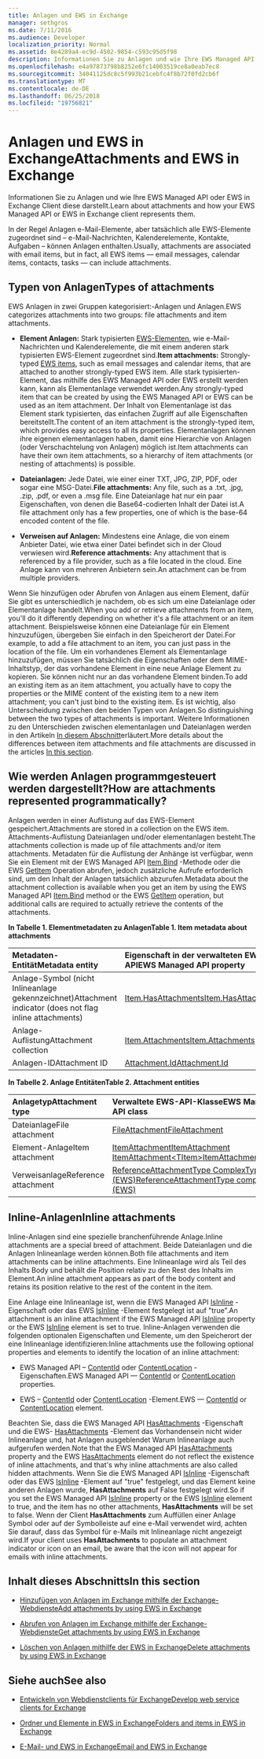 ```yaml
---
title: Anlagen und EWS in Exchange
manager: sethgros
ms.date: 7/11/2016
ms.audience: Developer
localization_priority: Normal
ms.assetid: 8e4289a4-ec9d-4502-9854-c593c95d5f98
description: Informationen Sie zu Anlagen und wie Ihre EWS Managed API oder EWS in Exchange Client diese darstellt.
ms.openlocfilehash: e4a97873798b8252e6fc14003519ce8a0eab7ec8
ms.sourcegitcommit: 34041125dc8c5f993b21cebfc4f8b72f0fd2cb6f
ms.translationtype: MT
ms.contentlocale: de-DE
ms.lasthandoff: 06/25/2018
ms.locfileid: "19756821"
---
```

# <a name="attachments-and-ews-in-exchange"></a><span data-ttu-id="2469b-103">Anlagen und EWS in Exchange</span><span class="sxs-lookup"><span data-stu-id="2469b-103">Attachments and EWS in Exchange</span></span>

<span data-ttu-id="2469b-104">Informationen Sie zu Anlagen und wie Ihre EWS Managed API oder EWS in Exchange Client diese darstellt.</span><span class="sxs-lookup"><span data-stu-id="2469b-104">Learn about attachments and how your EWS Managed API or EWS in Exchange client represents them.</span></span>
  
<span data-ttu-id="2469b-105">In der Regel Anlagen e-Mail-Elemente, aber tatsächlich alle EWS-Elemente zugeordnet sind – e-Mail-Nachrichten, Kalenderelemente, Kontakte, Aufgaben – können Anlagen enthalten.</span><span class="sxs-lookup"><span data-stu-id="2469b-105">Usually, attachments are associated with email items, but in fact, all EWS items — email messages, calendar items, contacts, tasks — can include attachments.</span></span>
  
## <a name="types-of-attachments"></a><span data-ttu-id="2469b-106">Typen von Anlagen</span><span class="sxs-lookup"><span data-stu-id="2469b-106">Types of attachments</span></span>

<span data-ttu-id="2469b-107">EWS Anlagen in zwei Gruppen kategorisiert:-Anlagen und Anlagen.</span><span class="sxs-lookup"><span data-stu-id="2469b-107">EWS categorizes attachments into two groups: file attachments and item attachments.</span></span>
  
- <span data-ttu-id="2469b-108">**Element Anlagen:** Stark typisierten [EWS-Elementen](folders-and-items-in-ews-in-exchange.md), wie e-Mail-Nachrichten und Kalenderelemente, die mit einem anderen stark typisierten EWS-Element zugeordnet sind.</span><span class="sxs-lookup"><span data-stu-id="2469b-108">**Item attachments:** Strongly-typed [EWS items](folders-and-items-in-ews-in-exchange.md), such as email messages and calendar items, that are attached to another strongly-typed EWS item.</span></span> <span data-ttu-id="2469b-109">Alle stark typisierten-Element, das mithilfe des EWS Managed API oder EWS erstellt werden kann, kann als Elementanlage verwendet werden.</span><span class="sxs-lookup"><span data-stu-id="2469b-109">Any strongly-typed item that can be created by using the EWS Managed API or EWS can be used as an item attachment.</span></span> <span data-ttu-id="2469b-110">Der Inhalt von Elementanlage ist das Element stark typisierten, das einfachen Zugriff auf alle Eigenschaften bereitstellt.</span><span class="sxs-lookup"><span data-stu-id="2469b-110">The content of an item attachment is the strongly-typed item, which provides easy access to all its properties.</span></span> <span data-ttu-id="2469b-111">Elementanlagen können ihre eigenen elementanlagen haben, damit eine Hierarchie von Anlagen (oder Verschachtelung von Anlagen) möglich ist.</span><span class="sxs-lookup"><span data-stu-id="2469b-111">Item attachments can have their own item attachments, so a hierarchy of item attachments (or nesting of attachments) is possible.</span></span>
    
- <span data-ttu-id="2469b-112">**Dateianlagen:** Jede Datei, wie einer einer TXT, JPG, ZIP, PDF, oder sogar eine MSG-Datei.</span><span class="sxs-lookup"><span data-stu-id="2469b-112">**File attachments:** Any file, such as a .txt, .jpg, .zip, .pdf, or even a .msg file.</span></span> <span data-ttu-id="2469b-113">Eine Dateianlage hat nur ein paar Eigenschaften, von denen die Base64-codierten Inhalt der Datei ist.</span><span class="sxs-lookup"><span data-stu-id="2469b-113">A file attachment only has a few properties, one of which is the base-64 encoded content of the file.</span></span> 
    
- <span data-ttu-id="2469b-114">**Verweisen auf Anlagen:** Mindestens eine Anlage, die von einem Anbieter Datei, wie etwa einer Datei befindet sich in der Cloud verwiesen wird.</span><span class="sxs-lookup"><span data-stu-id="2469b-114">**Reference attachments:** Any attachment that is referenced by a file provider, such as a file located in the cloud.</span></span> <span data-ttu-id="2469b-115">Eine Anlage kann von mehreren Anbietern sein.</span><span class="sxs-lookup"><span data-stu-id="2469b-115">An attachment can be from multiple providers.</span></span> 
    
<span data-ttu-id="2469b-116">Wenn Sie hinzufügen oder Abrufen von Anlagen aus einem Element, dafür Sie gibt es unterschiedlich je nachdem, ob es sich um eine Dateianlage oder Elementanlage handelt.</span><span class="sxs-lookup"><span data-stu-id="2469b-116">When you add or retrieve attachments from an item, you'll do it differently depending on whether it's a file attachment or an item attachment.</span></span> <span data-ttu-id="2469b-117">Beispielsweise können eine Dateianlage für ein Element hinzuzufügen, übergeben Sie einfach in den Speicherort der Datei.</span><span class="sxs-lookup"><span data-stu-id="2469b-117">For example, to add a file attachment to an item, you can just pass in the location of the file.</span></span> <span data-ttu-id="2469b-118">Um ein vorhandenes Element als Elementanlage hinzuzufügen, müssen Sie tatsächlich die Eigenschaften oder dem MIME-Inhaltstyp, der das vorhandene Element in eine neue Anlage Element zu kopieren. Sie können nicht nur an das vorhandene Element binden.</span><span class="sxs-lookup"><span data-stu-id="2469b-118">To add an existing item as an item attachment, you actually have to copy the properties or the MIME content of the existing item to a new item attachment; you can't just bind to the existing item.</span></span> <span data-ttu-id="2469b-119">Es ist wichtig, also Unterscheidung zwischen den beiden Typen von Anlagen.</span><span class="sxs-lookup"><span data-stu-id="2469b-119">So distinguishing between the two types of attachments is important.</span></span> <span data-ttu-id="2469b-120">Weitere Informationen zu den Unterschieden zwischen elementanlagen und Dateianlagen werden in den Artikeln [In diesem Abschnitt](#bk_inthissection)erläutert.</span><span class="sxs-lookup"><span data-stu-id="2469b-120">More details about the differences between item attachments and file attachments are discussed in the articles [In this section](#bk_inthissection).</span></span>
  
## <a name="how-are-attachments-represented-programmatically"></a><span data-ttu-id="2469b-121">Wie werden Anlagen programmgesteuert werden dargestellt?</span><span class="sxs-lookup"><span data-stu-id="2469b-121">How are attachments represented programmatically?</span></span>

<span data-ttu-id="2469b-122">Anlagen werden in einer Auflistung auf das EWS-Element gespeichert.</span><span class="sxs-lookup"><span data-stu-id="2469b-122">Attachments are stored in a collection on the EWS item.</span></span> <span data-ttu-id="2469b-123">Attachments-Auflistung Dateianlagen und/oder elementanlagen besteht.</span><span class="sxs-lookup"><span data-stu-id="2469b-123">The attachments collection is made up of file attachments and/or item attachments.</span></span> <span data-ttu-id="2469b-124">Metadaten für die Auflistung der Anhänge ist verfügbar, wenn Sie ein Element mit der EWS Managed API [Item.Bind](http://msdn.microsoft.com/de-de/library/microsoft.exchange.webservices.data.item.bind%28v=exchg.80%29.aspx) -Methode oder die EWS [GetItem](http://msdn.microsoft.com/library/e3590b8b-c2a7-4dad-a014-6360197b68e4%28Office.15%29.aspx) Operation abrufen, jedoch zusätzliche Aufrufe erforderlich sind, um den Inhalt der Anlagen tatsächlich abzurufen.</span><span class="sxs-lookup"><span data-stu-id="2469b-124">Metadata about the attachment collection is available when you get an item by using the EWS Managed API [Item.Bind](http://msdn.microsoft.com/de-de/library/microsoft.exchange.webservices.data.item.bind%28v=exchg.80%29.aspx) method or the EWS [GetItem](http://msdn.microsoft.com/library/e3590b8b-c2a7-4dad-a014-6360197b68e4%28Office.15%29.aspx) operation, but additional calls are required to actually retrieve the contents of the attachments.</span></span> 
  
<span data-ttu-id="2469b-125">**In Tabelle 1. Elementmetadaten zu Anlagen**</span><span class="sxs-lookup"><span data-stu-id="2469b-125">**Table 1. Item metadata about attachments**</span></span>

|<span data-ttu-id="2469b-126">**Metadaten-Entität**</span><span class="sxs-lookup"><span data-stu-id="2469b-126">**Metadata entity**</span></span>|<span data-ttu-id="2469b-127">**Eigenschaft in der verwalteten EWS-API**</span><span class="sxs-lookup"><span data-stu-id="2469b-127">**EWS Managed API property**</span></span>|<span data-ttu-id="2469b-128">**EWS-Element**</span><span class="sxs-lookup"><span data-stu-id="2469b-128">**EWS element**</span></span>|
|:-----|:-----|:-----|
|<span data-ttu-id="2469b-129">Anlage-Symbol (nicht Inlineanlage gekennzeichnet)</span><span class="sxs-lookup"><span data-stu-id="2469b-129">Attachment indicator (does not flag inline attachments)</span></span>  <br/> |[<span data-ttu-id="2469b-130">Item.HasAttachments</span><span class="sxs-lookup"><span data-stu-id="2469b-130">Item.HasAttachments</span></span>](http://msdn.microsoft.com/de-de/library/microsoft.exchange.webservices.data.item.hasattachments%28v=exchg.80%29.aspx) <br/> |[<span data-ttu-id="2469b-131">HasAttachments</span><span class="sxs-lookup"><span data-stu-id="2469b-131">HasAttachments</span></span>](http://msdn.microsoft.com/library/538b7a85-11d7-4daa-8458-09b540760e8b%28Office.15%29.aspx) <br/> |
|<span data-ttu-id="2469b-132">Anlage-Auflistung</span><span class="sxs-lookup"><span data-stu-id="2469b-132">Attachment collection</span></span>  <br/> |[<span data-ttu-id="2469b-133">Item.Attachments</span><span class="sxs-lookup"><span data-stu-id="2469b-133">Item.Attachments</span></span>](http://msdn.microsoft.com/de-de/library/microsoft.exchange.webservices.data.item.attachments%28v=exchg.80%29.aspx) <br/> |[<span data-ttu-id="2469b-134">Anlagen</span><span class="sxs-lookup"><span data-stu-id="2469b-134">Attachments</span></span>](http://msdn.microsoft.com/library/b470e614-34bb-44f0-8790-7ddbdcbbd29d%28Office.15%29.aspx) <br/> |
|<span data-ttu-id="2469b-135">Anlagen-ID</span><span class="sxs-lookup"><span data-stu-id="2469b-135">Attachment ID</span></span>  <br/> |[<span data-ttu-id="2469b-136">Attachment.Id</span><span class="sxs-lookup"><span data-stu-id="2469b-136">Attachment.Id</span></span>](http://msdn.microsoft.com/de-de/library/microsoft.exchange.webservices.data.attachment.id%28v=exchg.80%29.aspx) <br/> |[<span data-ttu-id="2469b-137">AttachmentId</span><span class="sxs-lookup"><span data-stu-id="2469b-137">AttachmentId</span></span>](http://msdn.microsoft.com/library/55a5fd77-60d1-40fa-8144-770600cedc6a%28Office.15%29.aspx) <br/> |
   
<span data-ttu-id="2469b-138">**In Tabelle 2. Anlage Entitäten**</span><span class="sxs-lookup"><span data-stu-id="2469b-138">**Table 2. Attachment entities**</span></span>

|<span data-ttu-id="2469b-139">**Anlagetyp**</span><span class="sxs-lookup"><span data-stu-id="2469b-139">**Attachment type**</span></span>|<span data-ttu-id="2469b-140">**Verwaltete EWS-API-Klasse**</span><span class="sxs-lookup"><span data-stu-id="2469b-140">**EWS Managed API class**</span></span>|<span data-ttu-id="2469b-141">**EWS-Element**</span><span class="sxs-lookup"><span data-stu-id="2469b-141">**EWS element**</span></span>|
|:-----|:-----|:-----|
|<span data-ttu-id="2469b-142">Dateianlage</span><span class="sxs-lookup"><span data-stu-id="2469b-142">File attachment</span></span>  <br/> |[<span data-ttu-id="2469b-143">FileAttachment</span><span class="sxs-lookup"><span data-stu-id="2469b-143">FileAttachment</span></span>](http://msdn.microsoft.com/de-de/library/microsoft.exchange.webservices.data.fileattachment%28v=exchg.80%29.aspx) <br/> |[<span data-ttu-id="2469b-144">FileAttachment</span><span class="sxs-lookup"><span data-stu-id="2469b-144">FileAttachment</span></span>](http://msdn.microsoft.com/library/3ecea174-73d1-47fd-8917-6065cef1d565%28Office.15%29.aspx) <br/> |
|<span data-ttu-id="2469b-145">Element-Anlage</span><span class="sxs-lookup"><span data-stu-id="2469b-145">Item attachment</span></span>  <br/> |[<span data-ttu-id="2469b-146">ItemAttachment</span><span class="sxs-lookup"><span data-stu-id="2469b-146">ItemAttachment</span></span>](http://msdn.microsoft.com/de-de/library/microsoft.exchange.webservices.data.itemattachment%28v=exchg.80%29.aspx) <br/> [<span data-ttu-id="2469b-147">ItemAttachment\<TItem\></span><span class="sxs-lookup"><span data-stu-id="2469b-147">ItemAttachment\<TItem\></span></span>](http://msdn.microsoft.com/de-de/library/dd635165%28v=exchg.80%29.aspx) <br/> |[<span data-ttu-id="2469b-148">ItemAttachment</span><span class="sxs-lookup"><span data-stu-id="2469b-148">ItemAttachment</span></span>](http://msdn.microsoft.com/library/089ee599-f45e-46f5-a18a-5cfb3d2851ff%28Office.15%29.aspx) <br/> |
|<span data-ttu-id="2469b-149">Verweisanlage</span><span class="sxs-lookup"><span data-stu-id="2469b-149">Reference attachment</span></span>  <br/> |[<span data-ttu-id="2469b-150">ReferenceAttachmentType ComplexType (EWS)</span><span class="sxs-lookup"><span data-stu-id="2469b-150">ReferenceAttachmentType complexType (EWS)</span></span>](http://msdn.microsoft.com/library/18bfa012-e903-d7f3-528a-31ccceb65463%28Office.15%29.aspx) <br/> |[<span data-ttu-id="2469b-151">ReferenceAttachment</span><span class="sxs-lookup"><span data-stu-id="2469b-151">ReferenceAttachment</span></span>](http://msdn.microsoft.com/library/b9bde862-6b75-4a81-8033-00a47be4dc2f%28Office.15%29.aspx) <br/> |
   
## <a name="inline-attachments"></a><span data-ttu-id="2469b-152">Inline-Anlagen</span><span class="sxs-lookup"><span data-stu-id="2469b-152">Inline attachments</span></span>

<span data-ttu-id="2469b-153">Inline-Anlagen sind eine spezielle branchenführende Anlage.</span><span class="sxs-lookup"><span data-stu-id="2469b-153">Inline attachments are a special breed of attachment.</span></span> <span data-ttu-id="2469b-154">Beide Dateianlagen und die Anlagen Inlineanlage werden können.</span><span class="sxs-lookup"><span data-stu-id="2469b-154">Both file attachments and item attachments can be inline attachments.</span></span> <span data-ttu-id="2469b-155">Eine Inlineanlage wird als Teil des Inhalts Body und behält die Position relativ zu den Rest des Inhalts im Element.</span><span class="sxs-lookup"><span data-stu-id="2469b-155">An inline attachment appears as part of the body content and retains its position relative to the rest of the content in the item.</span></span> 
  
<span data-ttu-id="2469b-156">Eine Anlage eine Inlineanlage ist, wenn die EWS Managed API [IsInline](http://msdn.microsoft.com/de-de/library/microsoft.exchange.webservices.data.attachment.isinline%28v=exchg.80%29.aspx) -Eigenschaft oder das EWS [IsInline](http://msdn.microsoft.com/library/5e7712c8-372a-4a16-be64-360c5ff3961a%28Office.15%29.aspx) -Element festgelegt ist auf "true".</span><span class="sxs-lookup"><span data-stu-id="2469b-156">An attachment is an inline attachment if the EWS Managed API [IsInline](http://msdn.microsoft.com/de-de/library/microsoft.exchange.webservices.data.attachment.isinline%28v=exchg.80%29.aspx) property or the EWS [IsInline](http://msdn.microsoft.com/library/5e7712c8-372a-4a16-be64-360c5ff3961a%28Office.15%29.aspx) element is set to true.</span></span> <span data-ttu-id="2469b-157">Inline-Anlagen verwenden die folgenden optionalen Eigenschaften und Elemente, um den Speicherort der eine Inlineanlage identifizieren:</span><span class="sxs-lookup"><span data-stu-id="2469b-157">Inline attachments use the following optional properties and elements to identify the location of an inline attachment:</span></span> 
  
- <span data-ttu-id="2469b-158">EWS Managed API – [ContentId](http://msdn.microsoft.com/de-de/library/microsoft.exchange.webservices.data.attachment.contentid%28v=exchg.80%29.aspx) oder [ContentLocation](http://msdn.microsoft.com/de-de/library/microsoft.exchange.webservices.data.attachment.contentlocation%28v=exchg.80%29.aspx) -Eigenschaften.</span><span class="sxs-lookup"><span data-stu-id="2469b-158">EWS Managed API — [ContentId](http://msdn.microsoft.com/de-de/library/microsoft.exchange.webservices.data.attachment.contentid%28v=exchg.80%29.aspx) or [ContentLocation](http://msdn.microsoft.com/de-de/library/microsoft.exchange.webservices.data.attachment.contentlocation%28v=exchg.80%29.aspx) properties.</span></span> 
    
- <span data-ttu-id="2469b-159">EWS – [ContentId](http://msdn.microsoft.com/library/bc59100d-6079-414b-a6e0-7c15feaa3184%28Office.15%29.aspx) oder [ContentLocation](http://msdn.microsoft.com/library/d91cf587-24e3-4c13-8784-5ca29787cca7%28Office.15%29.aspx) -Element.</span><span class="sxs-lookup"><span data-stu-id="2469b-159">EWS — [ContentId](http://msdn.microsoft.com/library/bc59100d-6079-414b-a6e0-7c15feaa3184%28Office.15%29.aspx) or [ContentLocation](http://msdn.microsoft.com/library/d91cf587-24e3-4c13-8784-5ca29787cca7%28Office.15%29.aspx) element.</span></span> 
    
<span data-ttu-id="2469b-160">Beachten Sie, dass die EWS Managed API [HasAttachments](http://msdn.microsoft.com/de-de/library/microsoft.exchange.webservices.data.item.hasattachments%28v=exchg.80%29.aspx) -Eigenschaft und die EWS- [HasAttachments](http://msdn.microsoft.com/library/538b7a85-11d7-4daa-8458-09b540760e8b%28Office.15%29.aspx) -Element das Vorhandensein nicht wider Inlineanlage und, hat Anlagen ausgeblendet Warum Inlineanlage auch aufgerufen werden.</span><span class="sxs-lookup"><span data-stu-id="2469b-160">Note that the EWS Managed API [HasAttachments](http://msdn.microsoft.com/de-de/library/microsoft.exchange.webservices.data.item.hasattachments%28v=exchg.80%29.aspx) property and the EWS [HasAttachments](http://msdn.microsoft.com/library/538b7a85-11d7-4daa-8458-09b540760e8b%28Office.15%29.aspx) element do not reflect the existence of inline attachments, and that's why inline attachments are also called hidden attachments.</span></span> <span data-ttu-id="2469b-161">Wenn Sie die EWS Managed API [IsInline](http://msdn.microsoft.com/de-de/library/microsoft.exchange.webservices.data.attachment.isinline%28v=exchg.80%29.aspx) -Eigenschaft oder das EWS [IsInline](http://msdn.microsoft.com/library/5e7712c8-372a-4a16-be64-360c5ff3961a%28Office.15%29.aspx) -Element auf "true" festgelegt, und das Element keine anderen Anlagen wurde, **HasAttachments** auf False festgelegt wird.</span><span class="sxs-lookup"><span data-stu-id="2469b-161">So if you set the EWS Managed API [IsInline](http://msdn.microsoft.com/de-de/library/microsoft.exchange.webservices.data.attachment.isinline%28v=exchg.80%29.aspx) property or the EWS [IsInline](http://msdn.microsoft.com/library/5e7712c8-372a-4a16-be64-360c5ff3961a%28Office.15%29.aspx) element to true, and the item has no other attachments, **HasAttachments** will be set to false.</span></span> <span data-ttu-id="2469b-162">Wenn der Client **HasAttachments** zum Auffüllen einer Anlage Symbol oder auf der Symbolleiste auf eine e-Mail verwendet wird, achten Sie darauf, dass das Symbol für e-Mails mit Inlineanlage nicht angezeigt wird.</span><span class="sxs-lookup"><span data-stu-id="2469b-162">If your client uses **HasAttachments** to populate an attachment indicator or icon on an email, be aware that the icon will not appear for emails with inline attachments.</span></span> 
  
## <a name="in-this-section"></a><span data-ttu-id="2469b-163">Inhalt dieses Abschnitts</span><span class="sxs-lookup"><span data-stu-id="2469b-163">In this section</span></span>
<span data-ttu-id="2469b-164"><a name="bk_inthissection"> </a></span><span class="sxs-lookup"><span data-stu-id="2469b-164"></span></span>

- [<span data-ttu-id="2469b-165">Hinzufügen von Anlagen im Exchange mithilfe der Exchange-Webdienste</span><span class="sxs-lookup"><span data-stu-id="2469b-165">Add attachments by using EWS in Exchange</span></span>](how-to-add-attachments-by-using-ews-in-exchange.md)
    
- [<span data-ttu-id="2469b-166">Abrufen von Anlagen im Exchange mithilfe der Exchange-Webdienste</span><span class="sxs-lookup"><span data-stu-id="2469b-166">Get attachments by using EWS in Exchange</span></span>](how-to-get-attachments-by-using-ews-in-exchange.md)
    
- [<span data-ttu-id="2469b-167">Löschen von Anlagen mithilfe der EWS in Exchange</span><span class="sxs-lookup"><span data-stu-id="2469b-167">Delete attachments by using EWS in Exchange</span></span>](how-to-delete-attachments-by-using-ews-in-exchange.md)
    
## <a name="see-also"></a><span data-ttu-id="2469b-168">Siehe auch</span><span class="sxs-lookup"><span data-stu-id="2469b-168">See also</span></span>
<span data-ttu-id="2469b-169"><a name="bk_additionalresources"> </a></span><span class="sxs-lookup"><span data-stu-id="2469b-169"></span></span>

- [<span data-ttu-id="2469b-170">Entwickeln von Webdienstclients für Exchange</span><span class="sxs-lookup"><span data-stu-id="2469b-170">Develop web service clients for Exchange</span></span>](develop-web-service-clients-for-exchange.md)
    
- [<span data-ttu-id="2469b-171">Ordner und Elemente in EWS in Exchange</span><span class="sxs-lookup"><span data-stu-id="2469b-171">Folders and items in EWS in Exchange</span></span>](folders-and-items-in-ews-in-exchange.md)
    
- [<span data-ttu-id="2469b-172">E-Mail- und EWS in Exchange</span><span class="sxs-lookup"><span data-stu-id="2469b-172">Email and EWS in Exchange</span></span>](email-and-ews-in-exchange.md)
    

